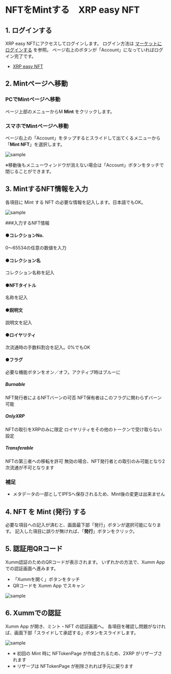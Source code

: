 # NFTをMintする　XRP easy NFT

<!----------------------------------------------->
<a id="03_01_01"></a>
## 1. ログインする
<!----------------------------------------------->

XRP easy NFTにアクセスしてログインします。
ログイン方法は [マーケットにログインする](/02.md#02_02) を参照。
ページ右上のボタンが「Account」になっていればログイン完了です。
- [XRP easy NFT](https://xrpeasynft.com/)


<!----------------------------------------------->
<a id="03_01_02"></a>
## 2. Mintページへ移動
<!----------------------------------------------->

### PCでMintページへ移動
ページ上部のメニューからM **Mint** をクリックします。

### スマホでMintページへ移動
ページ右上の「Account」をタップするとスライドして出てくるメニューから「**Mint NFT**」を選択します。

![sample](/manual_pic/03_01_pic01.png)

※移動後もメニューウィンドウが消えない場合は「Account」ボタンをタッチで閉じることができます。


<!----------------------------------------------->
<a id="03_01_03"></a>
## 3. MintするNFT情報を入力
<!----------------------------------------------->

各項目に Mint する NFT の必要な情報を記入します。日本語でもOK。

![sample](/manual_pic/03_01_pic02.png)

###入力するNFT情報

#### ●コレクションNo.
0〜65534の任意の数値を入力

#### ●コレクション名
コレクション名称を記入

#### ●NFTタイトル
名称を記入

#### ●説明文
説明文を記入

#### ●ロイヤリティ
次流通時の手数料割合を記入。0%でもOK

#### ●フラグ
必要な機能ボタンをオン／オフ。アクティブ時はブルーに

##### Burnable
NFT発行者によるNFTバーンの可否
NFT保有者はこのフラグに関わらずバーン可能

##### OnlyXRP
NFTの取引をXRPのみに限定
ロイヤリティをその他のトークンで受け取らない設定

##### Transferable
NFTの第三者への移転を許可
無効の場合、NFT発行者との取引のみ可能となり2次流通が不可となります

### 補足
- メタデータの一部としてIPFSへ保存されるため、Mint後の変更は出来ません


<!----------------------------------------------->
<a id="03_01_04"></a>
## 4. NFT を Mint (発行) する
<!----------------------------------------------->

必要な項目への記入が済むと、画面最下部「発行」ボタンが選択可能になります。
記入した項目に誤りが無ければ、「**発行**」ボタンをクリック。


<!----------------------------------------------->
<a id="03_01_05"></a>
## 5. 認証用QRコード
<!----------------------------------------------->

Xumm認証のためのQRコードが表示されます。
いずれかの方法で、Xumm App での認証画面へ進みます。

- 「Xummを開く」ボタンをタッチ
- QRコードを Xumm App でスキャン

![sample](/manual_pic/03_01_pic03.png)


<!----------------------------------------------->
<a id="03_01_06"></a>
## 6. Xummでの認証
<!----------------------------------------------->

Xumm App が開き、ミント・NFT の認証画面へ。
各項目を確認し問題がなければ、画面下部「スライドして承認する」ボタンをスライドします。

![sample](/manual_pic/03_01_pic04.png)

- ※ 初回の Mint 時に NFTokenPage が作成されるため、2XRP がリザーブされます
- ※ リザーブは NFTokenPage が削除されれば手元に戻ります
